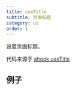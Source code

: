 ```yaml
---
title: useTitle
subtitle: 页面标题
category: ui
order: 1
---
```


设置页面标题。

代码来源于 [ahook useTitle](https://ahooks.js.org/zh-CN/hooks/state/use-title)

## 例子

<!-- ud-demo("基本用法", "最基本的用法", "demos/basic.tsx") -->

<!-- ud-demo("卸载时还原标题", "组件卸载时还原到之前的标题内容", "demos/restore.tsx") -->
